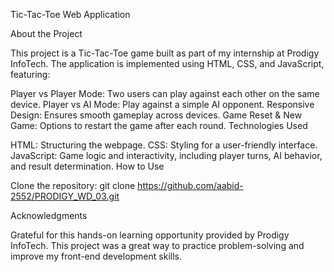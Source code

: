 Tic-Tac-Toe Web Application

About the Project

This project is a Tic-Tac-Toe game built as part of my internship at Prodigy InfoTech. The application is implemented using HTML, CSS, and JavaScript, featuring:

Player vs Player Mode: Two users can play against each other on the same device.
Player vs AI Mode: Play against a simple AI opponent.
Responsive Design: Ensures smooth gameplay across devices.
Game Reset & New Game: Options to restart the game after each round.
Technologies Used

HTML: Structuring the webpage.
CSS: Styling for a user-friendly interface.
JavaScript: Game logic and interactivity, including player turns, AI behavior, and result determination.
How to Use

Clone the repository:
git clone https://github.com/aabid-2552/PRODIGY_WD_03.git  

Acknowledgments

Grateful for this hands-on learning opportunity provided by Prodigy InfoTech. This project was a great way to practice problem-solving and improve my front-end development skills.
